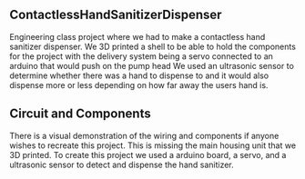 ## ContactlessHandSanitizerDispenser

Engineering class project where we had to make a contactless hand sanitizer dispenser.
We 3D printed a shell to be able to hold the components for the project with the delivery system being a servo connected to an arduino that would push on the pump head
We used an ultrasonic sensor to determine whether there was a hand to dispense to and it would also dispense more or less depending on how far away the users hand is.

## Circuit and Components
There is a visual demonstration of the wiring and components if anyone wishes to recreate this project. This is missing the main housing unit that we 3D printed.
To create this project we used a arduino board, a servo, and a ultrasonic sensor to detect and dispense the hand sanitizer.
